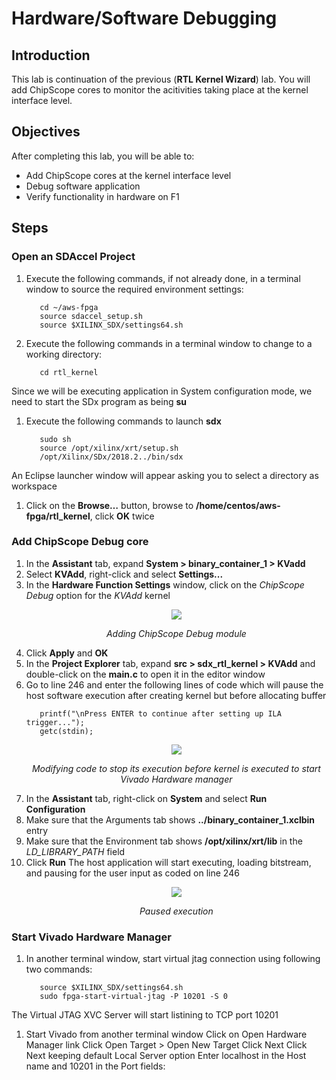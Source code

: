 # Hardware/Software Debugging

## Introduction

This lab is continuation of the previous (**RTL Kernel Wizard**) lab. You will add ChipScope cores to monitor the acitivities taking place at the kernel interface level. 

## Objectives

After completing this lab, you will be able to:

- Add ChipScope cores at the kernel interface level 
- Debug software application
- Verify functionality in hardware on F1

## Steps
### Open an SDAccel Project
1. Execute the following commands, if not already done, in a terminal window to source the required environment settings:
   ```
      cd ~/aws-fpga
      source sdaccel_setup.sh
      source $XILINX_SDX/settings64.sh
   ```
1. Execute the following commands in a terminal window to change to a working directory:  
   ```
      cd rtl_kernel
   ```
Since we will be executing application in System configuration mode, we need to start the SDx program as being **su**
1. Execute the following commands to launch **sdx**
   ```
      sudo sh
      source /opt/xilinx/xrt/setup.sh
      /opt/Xilinx/SDx/2018.2../bin/sdx
   ```
An Eclipse launcher window will appear asking you to select a directory as workspace
1. Click on the **Browse…** button, browse to **/home/centos/aws-fpga/rtl\_kernel**, click **OK** twice

### Add ChipScope Debug core      
1. In the **Assistant** tab, expand **System > binary_container_1 > KVadd**
1. Select **KVAdd**, right-click and select **Settings...**
1. In the **Hardware Function Settings** window, click on the _ChipScope Debug_ option for the _KVAdd_ kernel
    <p align="center">
    <img src ="./images/rtlkernel_lab/FigDebugLab-1.png"/>
    </p>
    <p align = "center">
    <i>Adding ChipScope Debug module</i>
    </p>
1. Click **Apply** and **OK**
1. In the **Project Explorer** tab, expand **src > sdx_rtl_kernel > KVAdd** and double-click on the **main.c** to open it in the editor window
1. Go to line 246 and enter the following lines of code which will pause the host software execution after creating kernel but before allocating buffer
   ```
      printf("\nPress ENTER to continue after setting up ILA trigger...");
      getc(stdin);
   ```
    <p align="center">
    <img src ="./images/rtlkernel_lab/FigDebugLab-2.png"/>
    </p>
    <p align = "center">
    <i>Modifying code to stop its execution before kernel is executed to start Vivado Hardware manager</i>
    </p>
1. In the **Assistant** tab, right-click on **System** and select **Run Configuration**
1. Make sure that the Arguments tab shows **../binary_container_1.xclbin** entry
1. Make sure that the Environment tab shows **/opt/xilinx/xrt/lib** in the _LD\_LIBRARY\_PATH_ field
1. Click **Run**
The host application will start executing, loading bitstream, and pausing for the user input as coded on line 246
    <p align="center">
    <img src ="./images/rtlkernel_lab/FigDebugLab-3.png"/>
    </p>
    <p align = "center">
    <i>Paused execution</i>
    </p>
### Start Vivado Hardware Manager
1. In another terminal window, start virtual jtag connection using following two commands:
   ```
      source $XILINX_SDX/settings64.sh
      sudo fpga-start-virtual-jtag -P 10201 -S 0
   ```
The Virtual JTAG XVC Server will start listining to TCP port 10201
1. Start Vivado from another terminal window
Click on Open Hardware Manager link
Click Open Target > Open New Target
Click Next
Click Next keeping default Local Server option
Enter localhost in the Host name and 10201 in the Port fields:


